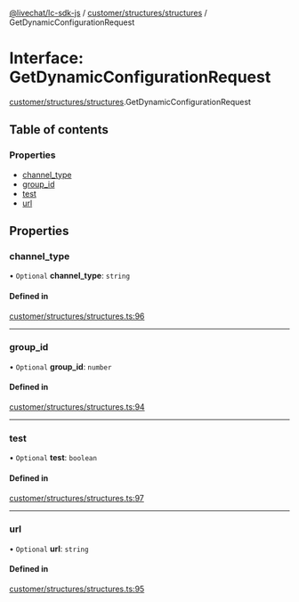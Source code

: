 [@livechat/lc-sdk-js](../README.md) / [customer/structures/structures](../modules/customer_structures_structures.md) / GetDynamicConfigurationRequest

# Interface: GetDynamicConfigurationRequest

[customer/structures/structures](../modules/customer_structures_structures.md).GetDynamicConfigurationRequest

## Table of contents

### Properties

- [channel\_type](customer_structures_structures.GetDynamicConfigurationRequest.md#channel_type)
- [group\_id](customer_structures_structures.GetDynamicConfigurationRequest.md#group_id)
- [test](customer_structures_structures.GetDynamicConfigurationRequest.md#test)
- [url](customer_structures_structures.GetDynamicConfigurationRequest.md#url)

## Properties

### channel\_type

• `Optional` **channel\_type**: `string`

#### Defined in

[customer/structures/structures.ts:96](https://github.com/livechat/lc-sdk-js/blob/10347df/src/customer/structures/structures.ts#L96)

___

### group\_id

• `Optional` **group\_id**: `number`

#### Defined in

[customer/structures/structures.ts:94](https://github.com/livechat/lc-sdk-js/blob/10347df/src/customer/structures/structures.ts#L94)

___

### test

• `Optional` **test**: `boolean`

#### Defined in

[customer/structures/structures.ts:97](https://github.com/livechat/lc-sdk-js/blob/10347df/src/customer/structures/structures.ts#L97)

___

### url

• `Optional` **url**: `string`

#### Defined in

[customer/structures/structures.ts:95](https://github.com/livechat/lc-sdk-js/blob/10347df/src/customer/structures/structures.ts#L95)
